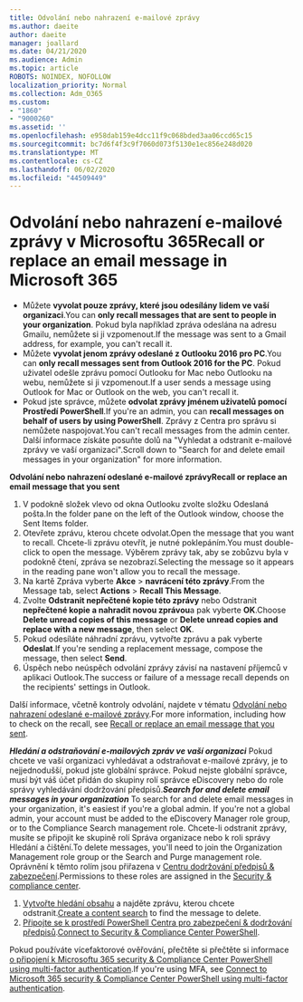 ```yaml
---
title: Odvolání nebo nahrazení e-mailové zprávy
ms.author: daeite
author: daeite
manager: joallard
ms.date: 04/21/2020
ms.audience: Admin
ms.topic: article
ROBOTS: NOINDEX, NOFOLLOW
localization_priority: Normal
ms.collection: Adm_O365
ms.custom:
- "1860"
- "9000260"
ms.assetid: ''
ms.openlocfilehash: e958dab159e4dcc11f9c068bded3aa06ccd65c15
ms.sourcegitcommit: bc7d6f4f3c9f7060d073f5130e1ec856e248d020
ms.translationtype: MT
ms.contentlocale: cs-CZ
ms.lasthandoff: 06/02/2020
ms.locfileid: "44509449"
---
```

# <a name="recall-or-replace-an-email-message-in-microsoft-365"></a><span data-ttu-id="eb5c1-102">Odvolání nebo nahrazení e-mailové zprávy v Microsoftu 365</span><span class="sxs-lookup"><span data-stu-id="eb5c1-102">Recall or replace an email message in Microsoft 365</span></span>

- <span data-ttu-id="eb5c1-103">Můžete **vyvolat pouze zprávy, které jsou odesílány lidem ve vaší organizaci**.</span><span class="sxs-lookup"><span data-stu-id="eb5c1-103">You can **only recall messages that are sent to people in your organization**.</span></span> <span data-ttu-id="eb5c1-104">Pokud byla například zpráva odeslána na adresu Gmailu, nemůžete si ji vzpomenout.</span><span class="sxs-lookup"><span data-stu-id="eb5c1-104">If the message was sent to a Gmail address, for example, you can't recall it.</span></span>
- <span data-ttu-id="eb5c1-105">Můžete **vyvolat jenom zprávy odeslané z Outlooku 2016 pro PC**.</span><span class="sxs-lookup"><span data-stu-id="eb5c1-105">You can **only recall messages sent from Outlook 2016 for the PC**.</span></span> <span data-ttu-id="eb5c1-106">Pokud uživatel odešle zprávu pomocí Outlooku for Mac nebo Outlooku na webu, nemůžete si ji vzpomenout.</span><span class="sxs-lookup"><span data-stu-id="eb5c1-106">If a user sends a message using Outlook for Mac or Outlook on the web, you can't recall it.</span></span>
- <span data-ttu-id="eb5c1-107">Pokud jste správce, můžete **odvolat zprávy jménem uživatelů pomocí Prostředí PowerShell**.</span><span class="sxs-lookup"><span data-stu-id="eb5c1-107">If you're an admin, you can **recall messages on behalf of users by using PowerShell**.</span></span> <span data-ttu-id="eb5c1-108">Zprávy z Centra pro správu si nemůžete naspojovat.</span><span class="sxs-lookup"><span data-stu-id="eb5c1-108">You can't recall messages from the admin center.</span></span> <span data-ttu-id="eb5c1-109">Další informace získáte posuňte dolů na "Vyhledat a odstranit e-mailové zprávy ve vaší organizaci".</span><span class="sxs-lookup"><span data-stu-id="eb5c1-109">Scroll down to "Search for and delete email messages in your organization" for more information.</span></span>

<span data-ttu-id="eb5c1-110">**Odvolání nebo nahrazení odeslané e-mailové zprávy**</span><span class="sxs-lookup"><span data-stu-id="eb5c1-110">**Recall or replace an email message that you sent**</span></span>

1. <span data-ttu-id="eb5c1-111">V podokně složek vlevo od okna Outlooku zvolte složku Odeslaná pošta.</span><span class="sxs-lookup"><span data-stu-id="eb5c1-111">In the folder pane on the left of the Outlook window, choose the Sent Items folder.</span></span>
2. <span data-ttu-id="eb5c1-112">Otevřete zprávu, kterou chcete odvolat.</span><span class="sxs-lookup"><span data-stu-id="eb5c1-112">Open the message that you want to recall.</span></span> <span data-ttu-id="eb5c1-113">Chcete-li zprávu otevřít, je nutné poklepáním.</span><span class="sxs-lookup"><span data-stu-id="eb5c1-113">You must double-click to open the message.</span></span> <span data-ttu-id="eb5c1-114">Výběrem zprávy tak, aby se zobůzvu byla v podokně čtení, zpráva se nezobrazí.</span><span class="sxs-lookup"><span data-stu-id="eb5c1-114">Selecting the message so it appears in the reading pane won't allow you to recall the message.</span></span>
3. <span data-ttu-id="eb5c1-115">Na kartě Zpráva vyberte **Akce**  >  **navrácení této zprávy**.</span><span class="sxs-lookup"><span data-stu-id="eb5c1-115">From the Message tab, select **Actions** > **Recall This Message**.</span></span>
4. <span data-ttu-id="eb5c1-116">Zvolte **Odstranit nepřečtené kopie této zprávy** nebo Odstranit **nepřečtené kopie a nahradit novou zprávou**a pak vyberte **OK**.</span><span class="sxs-lookup"><span data-stu-id="eb5c1-116">Choose **Delete unread copies of this message** or **Delete unread copies and replace with a new message**, then select **OK**.</span></span>
5. <span data-ttu-id="eb5c1-117">Pokud odesíláte náhradní zprávu, vytvořte zprávu a pak vyberte **Odeslat**.</span><span class="sxs-lookup"><span data-stu-id="eb5c1-117">If you're sending a replacement message, compose the message, then select **Send**.</span></span>
6. <span data-ttu-id="eb5c1-118">Úspěch nebo neúspěch odvolání zprávy závisí na nastavení příjemců v aplikaci Outlook.</span><span class="sxs-lookup"><span data-stu-id="eb5c1-118">The success or failure of a message recall depends on the recipients' settings in Outlook.</span></span>

<span data-ttu-id="eb5c1-119">Další informace, včetně kontroly odvolání, najdete v tématu [Odvolání nebo nahrazení odeslané e-mailové zprávy](https://support.office.com/article/35027f88-d655-4554-b4f8-6c0729a723a0).</span><span class="sxs-lookup"><span data-stu-id="eb5c1-119">For more information, including how to check on the recall, see [Recall or replace an email message that you sent](https://support.office.com/article/35027f88-d655-4554-b4f8-6c0729a723a0).</span></span>

<span data-ttu-id="eb5c1-120">***Hledání a odstraňování e-mailových zpráv ve vaší organizaci*** Pokud chcete ve vaší organizaci vyhledávat a odstraňovat e-mailové zprávy, je to nejjednodušší, pokud jste globální správce. Pokud nejste globální správce, musí být váš účet přidán do skupiny rolí správce eDiscovery nebo do role správy vyhledávání dodržování předpisů.</span><span class="sxs-lookup"><span data-stu-id="eb5c1-120">***Search for and delete email messages in your organization*** To search for and delete email messages in your organization, it's easiest if you're a global admin. If you're not a global admin, your account must be added to the eDiscovery Manager role group, or to the Compliance Search management role.</span></span> <span data-ttu-id="eb5c1-121">Chcete-li odstranit zprávy, musíte se připojit ke skupině rolí Správa organizace nebo k roli správy Hledání a čištění.</span><span class="sxs-lookup"><span data-stu-id="eb5c1-121">To delete messages, you'll need to join the Organization Management role group or the Search and Purge management role.</span></span> <span data-ttu-id="eb5c1-122">Oprávnění k těmto rolím jsou přiřazena v [Centru dodržování předpisů & zabezpečení](https://protection.office.com/).</span><span class="sxs-lookup"><span data-stu-id="eb5c1-122">Permissions to these roles are assigned in the [Security & compliance center](https://protection.office.com/).</span></span>

1. <span data-ttu-id="eb5c1-123">[Vytvořte hledání obsahu](https://docs.microsoft.com/microsoft-365/compliance/content-search) a najděte zprávu, kterou chcete odstranit.</span><span class="sxs-lookup"><span data-stu-id="eb5c1-123">[Create a content search](https://docs.microsoft.com/microsoft-365/compliance/content-search) to find the message to delete.</span></span>
2. <span data-ttu-id="eb5c1-124">[Připojte se k prostředí PowerShell Centra pro zabezpečení & dodržování předpisů](https://docs.microsoft.com/powershell/exchange/office-365-scc/connect-to-scc-powershell/connect-to-scc-powershell?view=exchange-ps).</span><span class="sxs-lookup"><span data-stu-id="eb5c1-124">[Connect to Security & Compliance Center PowerShell](https://docs.microsoft.com/powershell/exchange/office-365-scc/connect-to-scc-powershell/connect-to-scc-powershell?view=exchange-ps).</span></span> 

<span data-ttu-id="eb5c1-125">Pokud používáte vícefaktorové ověřování, přečtěte si přečtěte si informace [o připojení k Microsoftu 365 security & Compliance Center PowerShell using multi-factor authentication](https://docs.microsoft.com/powershell/exchange/office-365-scc/connect-to-scc-powershell/mfa-connect-to-scc-powershell?view=exchange-ps).</span><span class="sxs-lookup"><span data-stu-id="eb5c1-125">If you're using MFA, see [Connect to Microsoft 365 security & Compliance Center PowerShell using multi-factor authentication](https://docs.microsoft.com/powershell/exchange/office-365-scc/connect-to-scc-powershell/mfa-connect-to-scc-powershell?view=exchange-ps).</span></span> 
